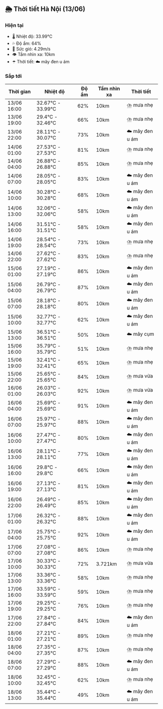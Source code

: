 ## 🌦️ Thời tiết Hà Nội (13/06)

### Hiện tại

- 🌡️ Nhiệt độ: 33.99℃
- 💦 Độ ẩm: 64%
- 💨 Sức gió: 4.29m/s
- 👁️ Tầm nhìn xa: 10km
- ☂️ Thời tiết: ☁️ mây đen u ám

### Sắp tới

| Thời gian | Nhiệt độ | Độ ẩm | Tầm nhìn xa | Thời tiết |
| --- | --- | --- | --- | --- |
| 13/06 16:00 | 32.67℃ - 33.99℃ | 62% | 10km | ⛈️ mưa nhẹ |
| 13/06 19:00 | 29.4℃ - 32.46℃ | 66% | 10km | ⛈️ mưa nhẹ |
| 13/06 22:00 | 28.11℃ - 30.07℃ | 73% | 10km | ☁️ mây đen u ám |
| 14/06 01:00 | 27.53℃ - 27.53℃ | 81% | 10km | ⛈️ mưa nhẹ |
| 14/06 04:00 | 26.88℃ - 26.88℃ | 85% | 10km | ⛈️ mưa nhẹ |
| 14/06 07:00 | 28.05℃ - 28.05℃ | 83% | 10km | ☁️ mây đen u ám |
| 14/06 10:00 | 30.28℃ - 30.28℃ | 68% | 10km | ☁️ mây đen u ám |
| 14/06 13:00 | 32.06℃ - 32.06℃ | 58% | 10km | ☁️ mây đen u ám |
| 14/06 16:00 | 31.51℃ - 31.51℃ | 58% | 10km | ☁️ mây đen u ám |
| 14/06 19:00 | 28.54℃ - 28.54℃ | 73% | 10km | ⛈️ mưa nhẹ |
| 14/06 22:00 | 27.62℃ - 27.62℃ | 83% | 10km | ⛈️ mưa nhẹ |
| 15/06 01:00 | 27.19℃ - 27.19℃ | 86% | 10km | ☁️ mây đen u ám |
| 15/06 04:00 | 26.79℃ - 26.79℃ | 87% | 10km | ☁️ mây đen u ám |
| 15/06 07:00 | 28.18℃ - 28.18℃ | 80% | 10km | ☁️ mây đen u ám |
| 15/06 10:00 | 32.77℃ - 32.77℃ | 62% | 10km | ☁️ mây đen u ám |
| 15/06 13:00 | 36.51℃ - 36.51℃ | 50% | 10km | ☁️ mây cụm |
| 15/06 16:00 | 35.79℃ - 35.79℃ | 51% | 10km | ⛈️ mưa nhẹ |
| 15/06 19:00 | 32.41℃ - 32.41℃ | 65% | 10km | ⛈️ mưa nhẹ |
| 15/06 22:00 | 25.65℃ - 25.65℃ | 84% | 10km | ⛈️ mưa vừa |
| 16/06 01:00 | 26.03℃ - 26.03℃ | 92% | 10km | ⛈️ mưa vừa |
| 16/06 04:00 | 25.69℃ - 25.69℃ | 91% | 10km | ☁️ mây đen u ám |
| 16/06 07:00 | 25.97℃ - 25.97℃ | 88% | 10km | ☁️ mây đen u ám |
| 16/06 10:00 | 27.47℃ - 27.47℃ | 80% | 10km | ☁️ mây đen u ám |
| 16/06 13:00 | 28.11℃ - 28.11℃ | 77% | 10km | ☁️ mây đen u ám |
| 16/06 16:00 | 29.8℃ - 29.8℃ | 66% | 10km | ☁️ mây đen u ám |
| 16/06 19:00 | 27.13℃ - 27.13℃ | 81% | 10km | ☁️ mây đen u ám |
| 16/06 22:00 | 26.49℃ - 26.49℃ | 85% | 10km | ☁️ mây đen u ám |
| 17/06 01:00 | 26.32℃ - 26.32℃ | 88% | 10km | ☁️ mây đen u ám |
| 17/06 04:00 | 25.75℃ - 25.75℃ | 92% | 10km | ☁️ mây đen u ám |
| 17/06 07:00 | 27.08℃ - 27.08℃ | 86% | 10km | ⛈️ mưa nhẹ |
| 17/06 10:00 | 30.33℃ - 30.33℃ | 72% | 3.721km | ⛈️ mưa vừa |
| 17/06 13:00 | 33.36℃ - 33.36℃ | 58% | 10km | ⛈️ mưa nhẹ |
| 17/06 16:00 | 33.59℃ - 33.59℃ | 59% | 10km | ⛈️ mưa nhẹ |
| 17/06 19:00 | 29.25℃ - 29.25℃ | 76% | 10km | ⛈️ mưa nhẹ |
| 17/06 22:00 | 27.84℃ - 27.84℃ | 84% | 10km | ☁️ mây đen u ám |
| 18/06 01:00 | 27.21℃ - 27.21℃ | 89% | 10km | ⛈️ mưa nhẹ |
| 18/06 04:00 | 27.35℃ - 27.35℃ | 87% | 10km | ⛈️ mưa nhẹ |
| 18/06 07:00 | 27.29℃ - 27.29℃ | 88% | 10km | ☁️ mây đen u ám |
| 18/06 10:00 | 32.45℃ - 32.45℃ | 62% | 10km | ⛈️ mưa nhẹ |
| 18/06 13:00 | 35.44℃ - 35.44℃ | 49% | 10km | ☁️ mây đen u ám |
